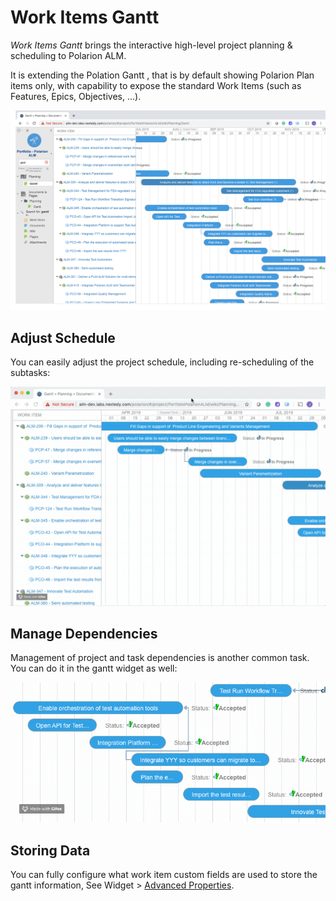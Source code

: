 # Work Items Gantt 

*Work Items Gantt* brings the interactive high-level project planning & scheduling to Polarion ALM. 

It is extending the Polation Gantt , that is by default showing Polarion Plan items only, with capability to expose the standard Work Items (such as Features, Epics, Objectives, ...).

![Gantt Screenshot](img/gantt-overall.png)

## Adjust Schedule

You can easily adjust the project schedule, including re-scheduling of the subtasks:

![Replan](img/gantt-drag-children.gif)

## Manage Dependencies

Management of  project and task dependencies is another common task. You can do it in the gantt widget as well:

![Dependencies](img/gantt-drag-dependency-link.gif)

## Storing Data

You can fully configure what work item custom fields are used to store the gantt information, See Widget  > [Advanced Properties](./widget/#advanced). 

